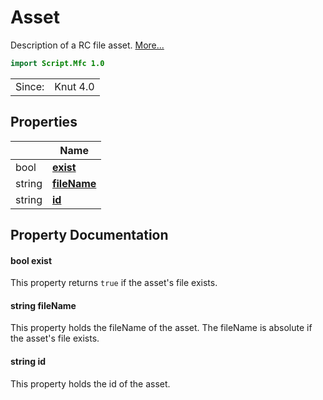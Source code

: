 # Asset

Description of a RC file asset. [More...](#detailed-description)

```qml
import Script.Mfc 1.0
```

<table>
<tr><td>Since:</td><td>Knut 4.0</td></tr>
</table>

## Properties

| | Name |
|-|-|
|bool|**[exist](#exist)**|
|string|**[fileName](#fileName)**|
|string|**[id](#id)**|

## Property Documentation

#### <a name="exist"></a>bool **exist**

This property returns `true` if the asset's file exists.

#### <a name="fileName"></a>string **fileName**

This property holds the fileName of the asset. The fileName is absolute if the asset's file
exists.

#### <a name="id"></a>string **id**

This property holds the id of the asset.
